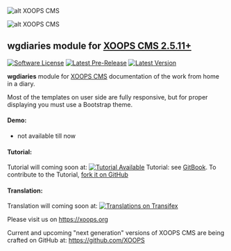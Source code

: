![alt XOOPS CMS](https://xoops.org/images/logoXoops4GithubRepository.png)

![alt XOOPS CMS](https://xoops.org/images/logoXoopsPhp8.png)

## wgdiaries module for  [XOOPS CMS 2.5.11+](https://xoops.org)
[![Software License](https://img.shields.io/badge/license-GPL-brightgreen.svg?style=flat)](LICENSE)
[![Latest Pre-Release](https://img.shields.io/github/tag/XoopsModules25x/wgdiaries.svg?style=flat)](https://github.com/XoopsModules25x/wgdiaries/tags/)
[![Latest Version](https://img.shields.io/github/release/XoopsModules25x/wgdiaries.svg?style=flat)](https://github.com/XoopsModules25x/wgdiaries/releases/)

**wgdiaries** module for [XOOPS CMS](https://xoops.org) documentation of the work from home in a diary.
                                                                                                             
Most of the templates on user side are fully responsive, but for proper displaying you must use a Bootstrap theme. 
                                                                                                                       
#### Demo: 
* not available till now

#### Tutorial: 
Tutorial will coming soon at: [![Tutorial Available](https://xoops.org/images/tutorial-available-blue.svg)](https://xoops.gitbook.io/wgdiaries-tutorial/) Tutorial: see [GitBook](https://xoops.gitbook.io/wgdiaries-tutorial/).
To contribute to the Tutorial, [fork it on GitHub](https://github.com/XoopsDocs/wgdiaries-tutorial)

#### Translation: 
Translation will coming soon at: [![Translations on Transifex](https://xoops.org/images/translations-transifex-blue.svg)](https://www.transifex.com/xoops)

Please visit us on https://xoops.org

Current and upcoming "next generation" versions of XOOPS CMS are being crafted on GitHub at: https://github.com/XOOPS
